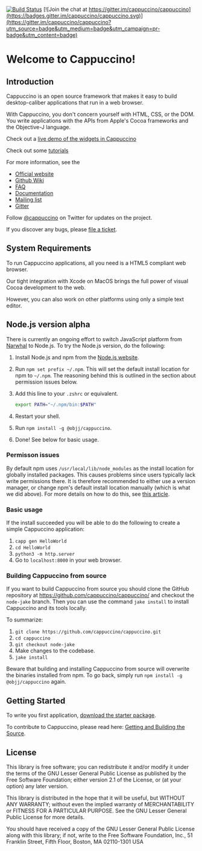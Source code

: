 [![Build Status](https://travis-ci.org/cappuccino/cappuccino.svg?branch=master)](https://travis-ci.org/cappuccino/cappuccino) [![Join the chat at https://gitter.im/cappuccino/cappuccino](https://badges.gitter.im/cappuccino/cappuccino.svg)](https://gitter.im/cappuccino/cappuccino?utm_source=badge&utm_medium=badge&utm_campaign=pr-badge&utm_content=badge)

Welcome to Cappuccino!
======================

Introduction
------------
Cappuccino is an open source framework that makes it easy to build
desktop-caliber applications that run in a web browser.

With Cappuccino, you don't concern yourself with HTML, CSS, or the DOM. You  write applications with the APIs from Apple's Cocoa frameworks and the Objective-J language.

Check out a [live demo of the widgets in Cappuccino](https://cappuccino-testbook.5apps.com/#ThemeKitchenSink)

Check out some [tutorials](https://cappuccino-cookbook.5apps.com)

For more information, see the
  - [Official website](http://cappuccino-project.org)
  - [Github Wiki](https://github.com/cappuccino/cappuccino/wiki)
  - [FAQ](http://cappuccino-project.org/support/faq.html)
  - [Documentation](http://cappuccino-project.org/learn/)
  - [Mailing list](http://groups.google.com/group/objectivej)
  - [Gitter](https://gitter.im/cappuccino/cappuccino)

Follow [@cappuccino](https://twitter.com/cappuccino) on Twitter for updates on the project.

If you discover any bugs, please [file a ticket](http://github.com/cappuccino/cappuccino/issues).

System Requirements
-------------------
To run Cappuccino applications, all you need is a HTML5 compliant web browser.

Our tight integration with Xcode on MacOS brings the full power of visual Cocoa development to the web.

However, you can also work on other platforms using only a simple text editor.

Node.js version alpha
------------------ 

There is currently an ongoing effort to switch JavaScript platform from [Narwhal](https://narwhaljs.org/) to Node.js. To try the Node.js version, do the following:

1. Install Node.js and npm from the [Node.js website](https://nodejs.org/en/).
  
2. Run `npm set prefix ~/.npm`. This will set the default install location for npm to `~/.npm`. The reasoning behind this is outlined in the section about permission issues below.

3. Add this line to your `.zshrc` or equivalent.
    ```bash
    export PATH="~/.npm/bin:$PATH"
    ```

4. Restart your shell.

4. Run `npm install -g @objj/cappuccino`.

5. Done! See below for basic usage.

### Permisson issues

By default npm uses `/usr/local/lib/node_modules` as the install location for globally installed packages. This causes problems since users typically lack write permissions there. It is therefore recommended to either use a version manager, or change npm's default install location manually (which is what we did above). For more details on how to do this, see [this article](https://docs.npmjs.com/resolving-eacces-permissions-errors-when-installing-packages-globally).

### Basic usage

If the install succeeded you will be able to do the following to create a simple Cappuccino application:

1. `capp gen HelloWorld`
2. `cd HelloWorld`
3. `python3 -m http.server`
4. Go to `localhost:8000` in your web browser.

### Building Cappuccino from source

If you want to build Cappuccino from source you should clone the GitHub repository at https://github.com/cappuccino/cappuccino/ and checkout the `node-jake` branch. Then you can use the command `jake install` to install Cappuccino and its tools locally. 

To summarize:

1. `git clone https://github.com/cappuccino/cappuccino.git`
2. `cd cappuccino`
3. `git checkout node-jake`
4. Make changes to the codebase.
5. `jake install`

Beware that building and installing Cappuccino from source will overwrite the binaries installed from npm. To go back, simply run `npm install -g @objj/cappuccino` again.

Getting Started
---------------
To write you first application, [download the starter package](http://www.cappuccino-project.org/#download).

To contribute to Cappuccino, please read here: [Getting and Building the Source](https://github.com/cappuccino/cappuccino/wiki/Getting-and-building-the-source).

License
-------
This library is free software; you can redistribute it and/or modify it under
the terms of the GNU Lesser General Public License as published by the Free
Software Foundation; either version 2.1 of the License, or (at your option)
any later version.

This library is distributed in the hope that it will be useful, but WITHOUT
ANY WARRANTY; without even the implied warranty of MERCHANTABILITY or FITNESS
FOR A PARTICULAR PURPOSE. See the GNU Lesser General Public License for more
details.

You should have received a copy of the GNU Lesser General Public License along
with this library; if not, write to the Free Software Foundation, Inc., 51
Franklin Street, Fifth Floor, Boston, MA 02110-1301 USA
